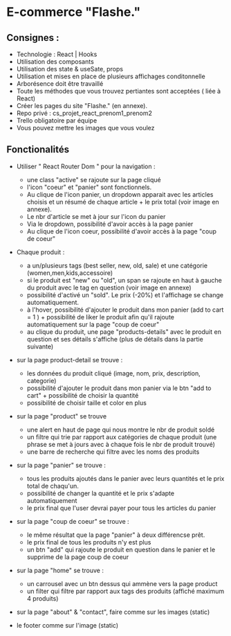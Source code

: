 # E-commerce "Flashe." 

## Consignes : 
- Technologie : React | Hooks 
- Utilisation des composants
- Utilisation des state & useSate, props
- Utilisation et mises en place de plusieurs affichages conditonnelle 
- Arborésence doit être travaillé 
- Toute les méthodes que vous trouvez pertiantes sont acceptées ( liée à React)
- Créer les pages du site "Flashe." (en annexe).
- Repo privé : cs_projet_react_prenom1_prenom2
- Trello obligatoire par équipe
- Vous pouvez mettre les images que vous voulez
 

## Fonctionalités 
- Utiliser " React Router Dom " pour la navigation : 
    - une class "active" se rajoute sur la page cliqué
    - l'icon "coeur" et "panier" sont fonctionnels. 
    - Au clique de l'icon panier, un dropdown apparait avec les articles choisis et un résumé de chaque article + le prix total (voir image en annexe). 
    - Le nbr d'article se met à jour sur l'icon du panier 
    - Via le dropdown, possibilité d'avoir accès à la page panier
    - Au clique de l'icon coeur, possibilité d'avoir accès à la page "coup de coeur"

- Chaque produit : 
    - a un/plusieurs tags (best seller, new, old, sale) et une catégorie (women,men,kids,accessoire)
    - si le produit est "new" ou "old", un span se rajoute en haut à gauche du produit avec le tag en question (voir image en annexe)
    - possibilité d'activé un "sold". Le prix (-20%) et l'affichage se change automatiquement. 
    - à l'hover, possibilité d'ajouter le produit dans mon panier (add to cart = 1 ) + possibilité de liker le produit afin qu'il rajoute automatiquement  sur la page "coup de coeur" 
    - au clique du produit, une page "products-details" avec le produit en question et ses détails s'affiche (plus de détails dans la partie suivante)

- sur la page product-detail se trouve : 
    - les données du produit cliqué (image, nom, prix, description, categorie)
    - possibilité d'ajouter le produit dans mon panier via le btn  "add to cart" + possibilité de choisir la quantité
    - possibilité de choisir taille et color en plus

- sur la page "product" se trouve
    - une alert en haut de page qui nous montre le nbr de produit soldé
    - un filtre qui trie par rapport aux catégories de chaque produit (une phrase se met à jours avec à chaque fois le nbr de produit trouvé)
    - une barre de recherche qui filtre avec les noms des produits

- sur la page "panier" se trouve : 
    - tous les produits ajoutés dans le panier avec leurs quantités et le prix total de chaqu'un. 
    - possibilité de changer la quantité et le prix s'adapte automatiquement 
    - le prix final que l'user devrai payer pour tous les articles du panier

- sur la page "coup de coeur" se trouve : 
    - le même résultat que la page "panier" à deux différencse prêt. 
    - le prix final de tous les produits n'y est plus
    - un btn "add" qui rajoute le produit en question dans le panier et le supprime de la page coup de coeur

- sur la page "home" se trouve : 
    - un carrousel avec un btn dessus qui ammène vers la page product
    - un filter qui filtre par rapport aux tags des produits (affiché maximum 4 produits)

- sur la page "about" & "contact", faire comme sur les images (static)
- le footer comme sur l'image (static)